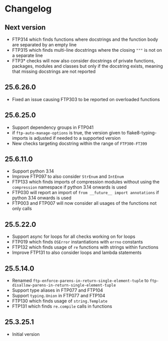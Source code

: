 # Changelog

## Next version
- FTP314 which finds functions where docstrings and the function body are separated by an empty line
- FTP315 which finds multi-line docstrings where the closing `"""` is not on a separate line
- FTP3* checks will now also consider docstrings of private functions, packages, modules and classes
  but only if the docstring exists, meaning that missing docstrings are not reported

## 25.6.26.0
- Fixed an issue causing FTP303 to be reported on overloaded functions

## 25.6.25.0
- Support dependency groups in FTP041
- if ``ftp-auto-manage-options`` is true, the version given to flake8-typing-imports is adjusted if
  needed to a supported version
- New checks targeting docstring within the range of `FTP300-FT399`

## 25.6.11.0
- Support python 3.14
- Improve FTP097 to also consider `StrEnum` and `IntEnum`
- FTP133 which finds imports of compression modules without using the `compression` namespace if python 3.14 onwards is used
- FTP030 will report an import of `from __future__ import annotations` if python 3.14 onwards is used
- FTP003 and FTP007 will now consider all usages of the functions not only calls

## 25.5.22.0
- Support async for loops for all checks working on for loops
- FTP019 which finds `OSError` instantiations with `errno` constants
- FTP132 which finds usage of ``re`` functions with strings within functions
- Improve FTP131 to also consider loops and lambda statements

## 25.5.14.0
- Renamed `ftp-enforce-parens-in-return-single-element-tuple` to `ftp-disallow-parens-in-return-single-element-tuple`
- Support type aliases in FTP077 and FTP104
- Support `typing.Union` in FTP077 and FTP104
- FTP130 which finds usage of `string.Template`
- FTP131 which finds `re.compile` calls in functions

## 25.3.25.1

* Initial version
